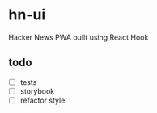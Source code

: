 # hn-ui

Hacker News PWA built using React Hook

## todo

- [ ] tests
- [ ] storybook
- [ ] refactor style